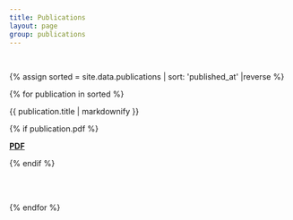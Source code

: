 ```yaml
---
title: Publications
layout: page
group: publications
---
```



<div class="container-fluid">

<div class="row" style="padding-top: 60px; margin-top: -60px;">

<br>

{% assign sorted = site.data.publications | sort: 'published_at' |reverse %}

{% for publication in sorted %}

{{ publication.title | markdownify }}

{% if publication.pdf %}

 <a href = "{{publication.pdf}}" alt = "PDF"> <b>PDF</b></a>

{% endif %}

<br>
<br>

{% endfor %}

</div>
</div>
